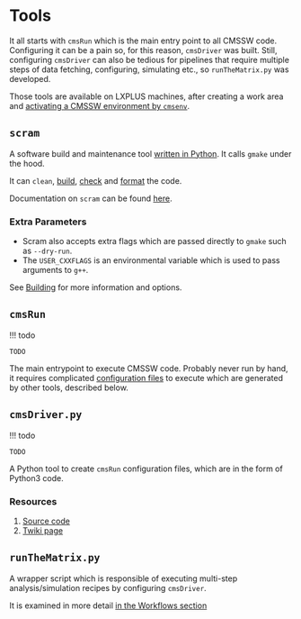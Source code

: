 # Tools

It all starts with `cmsRun` which is the main entry point to all CMSSW code.
Configuring it can be a pain so, for this reason, `cmsDriver` was built.
Still, configuring `cmsDriver` can also be tedious for pipelines that require
multiple steps of data fetching, configuring, simulating etc., so `runTheMatrix.py`
was developed.

Those tools are available on LXPLUS machines, after creating a work area
and [activating a CMSSW environment by `cmsenv`](setup.md#create-a-cmssw-area).

## `scram`

A software build and maintenance tool [written in Python](https://github.com/cms-sw/SCRAM/tree/SCRAMV3/SCRAM).
It calls `gmake` under the hood.

It can `clean`, [build](setup.md#building-the-code),
[check](setup.md#running-checks-on-the-code)
and [format](setup.md#formatting-the-code) the code.

Documentation on `scram` can be found [here](https://twiki.cern.ch/twiki/bin/view/CMSPublic/SWGuideScram).

### Extra Parameters

- Scram also accepts extra flags which are passed directly to `gmake` such as `--dry-run`.
- The `USER_CXXFLAGS` is an environmental variable which is used to pass arguments to `g++`.

See [Building](build.md) for more information and options.

## `cmsRun`

!!! todo
	
	TODO
	
The main entrypoint to execute CMSSW code. Probably never run by hand, it requires
complicated [configuration files](https://twiki.cern.ch/twiki/bin/view/CMSPublic/WorkBookConfigFileIntro) 
to execute which are generated by other tools, described below.

## `cmsDriver.py`

!!! todo
	
	TODO

A Python tool to create `cmsRun` configuration files, which are in the form of Python3 code.


### Resources
1. [Source code](https://github.com/cms-sw/cmssw/blob/master/Configuration/Applications/scripts/cmsDriver.py)
2. [Twiki page](https://twiki.cern.ch/twiki/bin/view/CMSPublic/SWGuideCmsDriver)

## `runTheMatrix.py`

A wrapper script which is responsible of executing multi-step analysis/simulation recipes
by configuring `cmsDriver`.

It is examined in more detail [in the Workflows section](workflows/overview.md)


